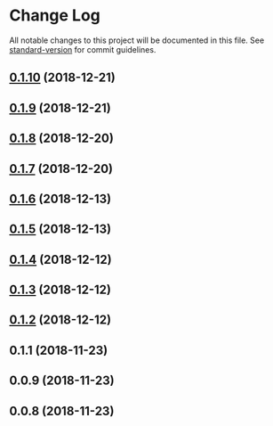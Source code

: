 # Change Log

All notable changes to this project will be documented in this file. See [standard-version](https://github.com/conventional-changelog/standard-version) for commit guidelines.

<a name="0.1.10"></a>
## [0.1.10](https://github.com/natzcam/firepeer/compare/v0.1.9...v0.1.10) (2018-12-21)



<a name="0.1.9"></a>
## [0.1.9](https://github.com/natzcam/firepeer/compare/v0.1.8...v0.1.9) (2018-12-21)



<a name="0.1.8"></a>
## [0.1.8](https://github.com/natzcam/firepeer/compare/v0.1.7...v0.1.8) (2018-12-20)



<a name="0.1.7"></a>
## [0.1.7](https://github.com/natzcam/firepeer/compare/v0.1.6...v0.1.7) (2018-12-20)



<a name="0.1.6"></a>
## [0.1.6](https://github.com/natzcam/firepeer/compare/v0.1.5...v0.1.6) (2018-12-13)



<a name="0.1.5"></a>
## [0.1.5](https://github.com/natzcam/firepeer/compare/v0.1.4...v0.1.5) (2018-12-13)



<a name="0.1.4"></a>
## [0.1.4](https://github.com/natzcam/firepeer/compare/v0.1.3...v0.1.4) (2018-12-12)



<a name="0.1.3"></a>
## [0.1.3](https://github.com/natzcam/firepeer/compare/v0.1.2...v0.1.3) (2018-12-12)



<a name="0.1.2"></a>
## [0.1.2](https://github.com/natzcam/firepeer/compare/v0.1.1...v0.1.2) (2018-12-12)



<a name="0.1.1"></a>
## 0.1.1 (2018-11-23)



<a name="0.0.9"></a>
## 0.0.9 (2018-11-23)



<a name="0.0.8"></a>
## 0.0.8 (2018-11-23)
